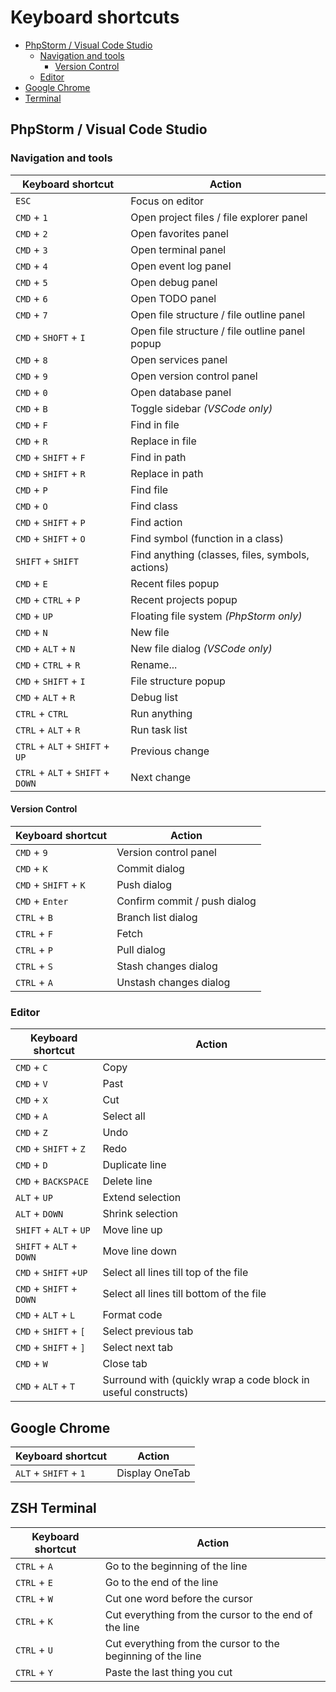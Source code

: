# Keyboard shortcuts

- [PhpStorm / Visual Code Studio](#phpstorm--visual-code-studio)
  - [Navigation and tools](#navigation-and-tools)
    - [Version Control](#version-control)
  - [Editor](#editor)
- [Google Chrome](#google-chrome)
- [Terminal](#terminal)

## PhpStorm / Visual Code Studio

### Navigation and tools

| Keyboard shortcut | Action |
| ------ | ------ |
| `ESC` | Focus on editor |
| `CMD` + `1` | Open project files / file explorer panel |
| `CMD` + `2` | Open favorites panel |
| `CMD` + `3` | Open terminal panel |
| `CMD` + `4` | Open event log panel |
| `CMD` + `5` | Open debug panel |
| `CMD` + `6` | Open TODO panel |
| `CMD` + `7` | Open file structure / file outline panel |
| `CMD` + `SHOFT` + `I` | Open file structure / file outline panel popup |
| `CMD` + `8` | Open services panel |
| `CMD` + `9` | Open version control panel |
| `CMD` + `0` | Open database panel |
| `CMD` + `B` | Toggle sidebar *(VSCode only)* |
| `CMD` + `F` | Find in file |
| `CMD` + `R` | Replace in file |
| `CMD` + `SHIFT` + `F` | Find in path |
| `CMD` + `SHIFT` + `R` | Replace in path |
| `CMD` + `P` | Find file |
| `CMD` + `O` | Find class |
| `CMD` + `SHIFT` + `P` | Find action |
| `CMD` + `SHIFT` + `O` | Find symbol (function in a class) |
| `SHIFT` + `SHIFT` | Find anything (classes, files, symbols, actions) |
| `CMD` + `E` | Recent files popup |
| `CMD` + `CTRL` + `P` | Recent projects popup |
| `CMD` + `UP` | Floating file system *(PhpStorm only)* |
| `CMD` + `N` | New file |
| `CMD` + `ALT` + `N` | New file dialog *(VSCode only)* |
| `CMD` + `CTRL` + `R` | Rename... |
| `CMD` + `SHIFT` + `I` | File structure popup |
| `CMD` + `ALT` + `R` | Debug list |
| `CTRL` + `CTRL` | Run anything |
| `CTRL` + `ALT` + `R` | Run task list |
| `CTRL` + `ALT` + `SHIFT` + `UP` | Previous change |
| `CTRL` + `ALT` + `SHIFT` + `DOWN` | Next change |

#### Version Control

| Keyboard shortcut | Action |
| ------ | ------ |
| `CMD` + `9` | Version control panel |
| `CMD` + `K` | Commit dialog |
| `CMD` + `SHIFT` + `K` | Push dialog |
| `CMD` + `Enter` | Confirm commit / push dialog |
| `CTRL` + `B` | Branch list dialog |
| `CTRL` + `F` | Fetch |
| `CTRL` + `P` | Pull dialog |
| `CTRL` + `S` | Stash changes dialog |
| `CTRL` + `A` | Unstash changes dialog |

### Editor

| Keyboard shortcut | Action |
| ------ | ------ |
| `CMD` + `C` | Copy |
| `CMD` + `V` | Past |
| `CMD` + `X` | Cut |
| `CMD` + `A` | Select all |
| `CMD` + `Z` | Undo |
| `CMD` + `SHIFT` + `Z` | Redo |
| `CMD` + `D` | Duplicate line |
| `CMD` + `BACKSPACE` | Delete line |
| `ALT` + `UP` | Extend selection |
| `ALT` + `DOWN` | Shrink selection |
| `SHIFT` + `ALT` + `UP` | Move line up |
| `SHIFT` + `ALT` + `DOWN` | Move line down |
| `CMD` + `SHIFT` +`UP` | Select all lines till top of the file |
| `CMD` + `SHIFT` + `DOWN` | Select all lines till bottom of the file |
| `CMD` + `ALT` + `L` | Format code |
| `CMD` + `SHIFT` + `[` | Select previous tab |
| `CMD` + `SHIFT` + `]` | Select next tab |
| `CMD` + `W` | Close tab |
| `CMD` + `ALT` + `T` | Surround with (quickly wrap a code block in useful constructs) |

## Google Chrome

| Keyboard shortcut | Action |
| ------ | ------ |
| `ALT` + `SHIFT` + `1` | Display OneTab |

## ZSH Terminal

| Keyboard shortcut | Action |
| ------ | ------ |
| `CTRL` + `A` | Go to the beginning of the line |
| `CTRL` + `E` | Go to the end of the line |
| `CTRL` + `W` | Cut one word before the cursor |
| `CTRL` + `K` | Cut everything from the cursor to the end of the line |
| `CTRL` + `U` | Cut everything from the cursor to the beginning of the line |
| `CTRL` + `Y` | Paste the last thing you cut |
